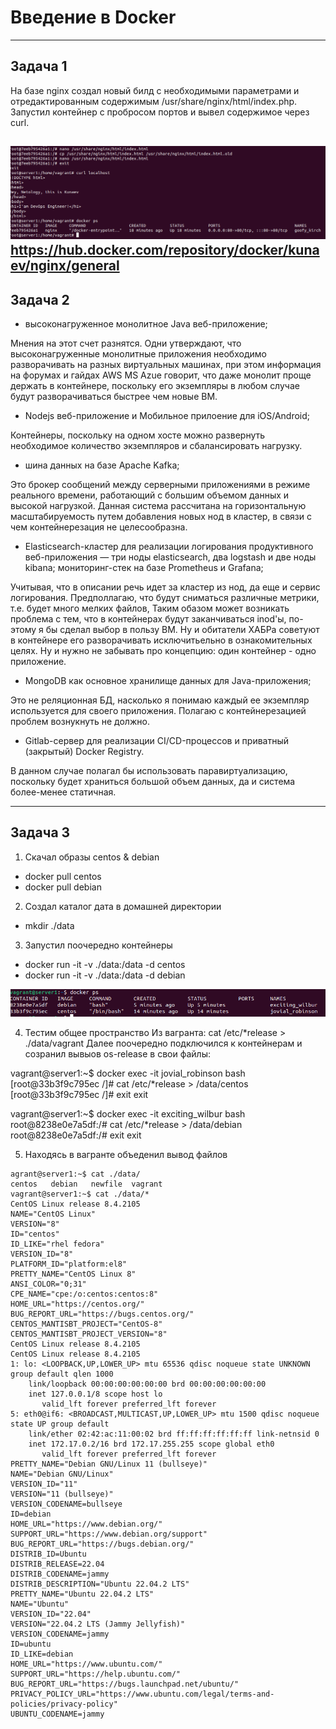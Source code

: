 # Введение в Docker

------

## Задача 1

На базе nginx создал новый билд с необходимыми параметрами и отредактированным содержимым /usr/share/nginx/html/index.php.
Запустил контейнер с пробросом портов и вывел содержимое 
через curl.

![img.png](img/img.png)
https://hub.docker.com/repository/docker/kunaev/nginx/general
------

## Задача 2


* высоконагруженное монолитное Java веб-приложение; 

Мнения на этот счет разнятся. Одни утверждают, что высоконагруженные монолитные приложения необходимо разворачивать
на разных виртуальных машинах, при этом информация на форумах и гайдах AWS MS Azue говорит, что даже монолит проще держать 
в контейнере, поскольку его экземпляры в любом случае будут разворачиваться быстрее чем новые ВМ.

* Nodejs веб-приложение и Мобильное прилоение для iOS/Android;

Контейнеры, поскольку на одном хосте можно развернуть необходимое количество экземпляров и сбалансировать нагрузку.

* шина данных на базе Apache Kafka;

Это брокер сообщений между серверными приложениями в режиме реального времени, работающий с большим объемом данных
и высокой нагрузкой. Данная система рассчитана на горизонтальную масштабируемость путем добавления новых нод в кластер, в связи с чем контейнерезация не целесообразна.

* Elasticsearch-кластер для реализации логирования продуктивного веб-приложения — три ноды elasticsearch, два logstash и две ноды kibana;
мониторинг-стек на базе Prometheus и Grafana;

Учитывая, что в описании речь идет за кластер из нод, да еще и сервис логирования. Предполлагаю, что будут сниматься различные метрики,
т.е. будет много мелких файлов,  Таким обазом может возникать проблема с тем, что в контейнерах будут заканчиваться inod'ы, по-этому я бы сделал выбор в пользу ВМ.
Ну и обитатели ХАБРа советуют в контейнере его разворачивать исключитьельно в ознакомительных целях. Ну и нужно не забывать про концепцию: один контейнер - одно приложение.

* MongoDB как основное хранилище данных для Java-приложения;

Это не реляционная БД, насколько я понимаю каждый ее экземпляр используется для своего приложения. Полагаю с контейнерезацией проблем
вознукнуть не должно.

* Gitlab-сервер для реализации CI/CD-процессов и приватный (закрытый) Docker Registry.

В данном случае полагал бы использовать паравиртуализацию, поскольку будет храниться большой объем данных, да и
система более-менее статичная.

-----

## Задача 3

1. Скачал образы centos & debian
- docker pull centos
- docker pull debian

2. Создал каталог дата в домашней директории 
- mkdir ./data

3. Запустил поочередно контейнеры
- docker run -it -v ./data:/data -d centos
- docker run -it -v ./data:/data -d debian

![img_1.png](img/img_1.png)

4. Тестим общее пространство
Из вагранта: cat /etc/*release > ./data/vagrant
Далее поочередно подключился к контейнерам и созранил вывыов
os-release в свои файлы:

vagrant@server1:~$ docker exec -it jovial_robinson bash
\[root@33b3f9c795ec /]# cat /etc/*release > /data/centos  
\[root@33b3f9c795ec /]# exit
exit

vagrant@server1:~$ docker exec -it exciting_wilbur bash
root@8238e0e7a5df:/# cat /etc/*release > /data/debian
root@8238e0e7a5df:/# exit
exit

5. Находясь в вагранте объеденил вывод файлов
````
agrant@server1:~$ cat ./data/
centos   debian   newfile  vagrant  
vagrant@server1:~$ cat ./data/*
CentOS Linux release 8.4.2105
NAME="CentOS Linux"
VERSION="8"
ID="centos"
ID_LIKE="rhel fedora"
VERSION_ID="8"
PLATFORM_ID="platform:el8"
PRETTY_NAME="CentOS Linux 8"
ANSI_COLOR="0;31"
CPE_NAME="cpe:/o:centos:centos:8"
HOME_URL="https://centos.org/"
BUG_REPORT_URL="https://bugs.centos.org/"
CENTOS_MANTISBT_PROJECT="CentOS-8"
CENTOS_MANTISBT_PROJECT_VERSION="8"
CentOS Linux release 8.4.2105
CentOS Linux release 8.4.2105
1: lo: <LOOPBACK,UP,LOWER_UP> mtu 65536 qdisc noqueue state UNKNOWN group default qlen 1000
    link/loopback 00:00:00:00:00:00 brd 00:00:00:00:00:00
    inet 127.0.0.1/8 scope host lo
       valid_lft forever preferred_lft forever
5: eth0@if6: <BROADCAST,MULTICAST,UP,LOWER_UP> mtu 1500 qdisc noqueue state UP group default 
    link/ether 02:42:ac:11:00:02 brd ff:ff:ff:ff:ff:ff link-netnsid 0
    inet 172.17.0.2/16 brd 172.17.255.255 scope global eth0
       valid_lft forever preferred_lft forever
PRETTY_NAME="Debian GNU/Linux 11 (bullseye)"
NAME="Debian GNU/Linux"
VERSION_ID="11"
VERSION="11 (bullseye)"
VERSION_CODENAME=bullseye
ID=debian
HOME_URL="https://www.debian.org/"
SUPPORT_URL="https://www.debian.org/support"
BUG_REPORT_URL="https://bugs.debian.org/"
DISTRIB_ID=Ubuntu
DISTRIB_RELEASE=22.04
DISTRIB_CODENAME=jammy
DISTRIB_DESCRIPTION="Ubuntu 22.04.2 LTS"
PRETTY_NAME="Ubuntu 22.04.2 LTS"
NAME="Ubuntu"
VERSION_ID="22.04"
VERSION="22.04.2 LTS (Jammy Jellyfish)"
VERSION_CODENAME=jammy
ID=ubuntu
ID_LIKE=debian
HOME_URL="https://www.ubuntu.com/"
SUPPORT_URL="https://help.ubuntu.com/"
BUG_REPORT_URL="https://bugs.launchpad.net/ubuntu/"
PRIVACY_POLICY_URL="https://www.ubuntu.com/legal/terms-and-policies/privacy-policy"
UBUNTU_CODENAME=jammy
````

